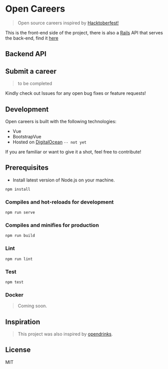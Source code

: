 # Open Careers

> Open source careers inspired by [Hacktoberfest!](https://hacktoberfest.digitalocean.com/)

This is the front-end side of the project, there is also a [Rails](https://rails.org) API 
that serves the back-end, find it [here](https://github.com/thatosmk/urban-sesilo) 

## Backend API

## Submit a career

> to be completed

Kindly check out Issues for any open bug fixes or feature requests!

## Development

Open careers is built with the following technologies:

* Vue
* BootstrapVue
* Hosted on [DigitalOcean](https://digitalocean.com/) ```-- not yet```

If you are familiar or want to give it a shot, feel free to contribute!

## Prerequisites

* Install latest version of Node.js on your machine.

```
npm install
```

### Compiles and hot-reloads for development
```
npm run serve
```

### Compiles and minifies for production
```
npm run build
```

### Lint
```
npm run lint
```

### Test
```
npm test
```

### Docker

> Coming soon.

## Inspiration

> This project was also inspired by [opendrinks](https://opendrinks.io/).

## License

MIT
